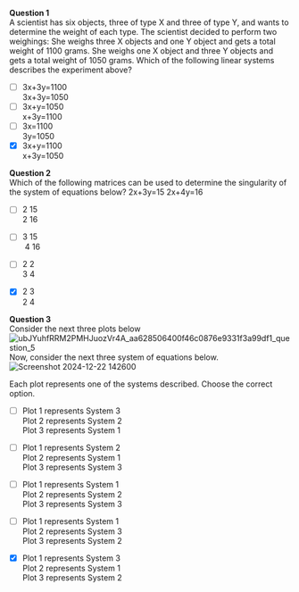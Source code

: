 **Question 1**<br>
A scientist has six objects, three of type X and three of type Y, and wants to determine the weight of each type. The scientist decided to perform two weighings:
She weighs three X objects and one Y object and gets a total weight of 1100 grams.
She weighs one X object and three Y objects and gets a total weight of 1050 grams.
Which of the following linear systems describes the experiment above?

- [ ] 3x+3y=1100<br>
      3x+3y=1050
​
- [ ] 3x+y=1050<br>
      x+3y=1100
​
- [ ] 3x=1100<br>
      3y=1050
​
- [x] 3x+y=1100<br>
      x+3y=1050

**​Question 2**<br>
Which of the following matrices can be used to determine the singularity of the system of equations below?
2x+3y=15
2x+4y=16
​
- [ ] 2 15<br>
      2 16

- [ ] 3 ​15<br>
​      4 16
​
- [ ] 2 2<br>
      3 4

- [x] 2 3<br>
      2 4

**Question 3**<br>
Consider the next three plots below
![ubJYuhfRRM2PMHJuozVr4A_aa628506400f46c0876e9331f3a99df1_question_5](https://github.com/user-attachments/assets/1be6e196-9c20-434b-8b78-c59d427fe2b6)
Now, consider the next three system of equations below.
![Screenshot 2024-12-22 142600](https://github.com/user-attachments/assets/ddf6a2dc-a308-4b01-a80f-0ca167d8dbfd)

Each plot represents one of the systems described. Choose the correct option.

- [ ] Plot 1 represents System 3<br>
      Plot 2 represents System 2<br>
      Plot 3 represents System 1

- [ ] Plot 1 represents System 2<br>
      Plot 2 represents System 1<br>
      Plot 3 represents System 3

- [ ] Plot 1 represents System 1<br>
      Plot 2 represents System 2<br>
      Plot 3 represents System 3

- [ ] Plot 1 represents System 1<br>
      Plot 2 represents System 3<br>
      Plot 3 represents System 2

- [x] Plot 1 represents System 3<br>
      Plot 2 represents System 1<br>
      Plot 3 represents System 2

